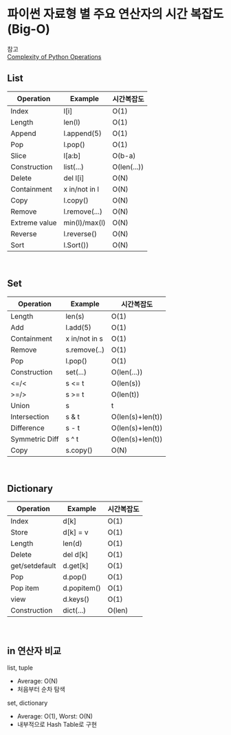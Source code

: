 # 파이썬 자료형 별 주요 연산자의 시간 복잡도 (Big-O)

참고<br>
[Complexity of Python Operations](https://www.ics.uci.edu/~pattis/ICS-33/lectures/complexitypython.txt)

## List
|Operation|Example|시간복잡도|
|------|---|---|
|Index|l[i]|O(1)|
|Length|len(l)|O(1)|
|Append|l.append(5)|O(1)|
|Pop|l.pop()|O(1)|
|Slice|l[a:b]|O(b-a)|
|Construction|list(...)|O(len(...))|
|Delete|del l[i]|O(N)|
|Containment|x in/not in l|O(N)|
|Copy|l.copy()|O(N)|
|Remove|l.remove(...)|O(N)|
|Extreme value|min(l)/max(l)|O(N)|
|Reverse|l.reverse()|O(N)|
|Sort|l.Sort())|O(N)|

<br>

## Set
|Operation|Example|시간복잡도|
|------|---|---|
|Length|len(s)|O(1)|
|Add|l.add(5)|O(1)|
|Containment|x in/not in s|O(1)|
|Remove|s.remove(..)|O(1)|
|Pop|l.pop()|O(1)|
|Construction|set(...)|O(len(...))|
|<=/<|s <= t|O(len(s))|
|>=/>|s >= t|O(len(t))|
|Union|s | t|O(len(s)+len(t))|
|Intersection|s & t|O(len(s)+len(t))|
|Difference|s - t|O(len(s)+len(t))|
|Symmetric Diff|s ^ t|O(len(s)+len(t))|
|Copy|s.copy()|O(N)|
<br>

## Dictionary
|Operation|Example|시간복잡도|
|------|---|---|
|Index|d[k]|O(1)|
|Store|d[k] = v|O(1)|
|Length|len(d)|O(1)|
|Delete|del d[k]|O(1)|
|get/setdefault|d.get[k]|O(1)|
|Pop|d.pop()|O(1)|
|Pop item|d.popitem()|O(1)|
|view|d.keys()|O(1)|
|Construction|dict(...)|O(len)|

<br>

## in 연산자 비교
list, tuple
+ Average: O(N)
+ 처음부터 순차 탐색

set, dictionary
+ Average: O(1), Worst: O(N)
+ 내부적으로 Hash Table로 구현